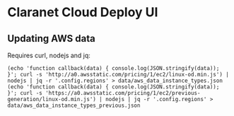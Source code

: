 # Claranet Cloud Deploy UI

## Updating AWS data
Requires curl, nodejs and jq:

    (echo 'function callback(data) { console.log(JSON.stringify(data)); }'; curl -s 'http://a0.awsstatic.com/pricing/1/ec2/linux-od.min.js') | nodejs | jq -r '.config.regions' > data/aws_data_instance_types.json
    (echo 'function callback(data) { console.log(JSON.stringify(data)); }'; curl -s 'https://a0.awsstatic.com/pricing/1/ec2/previous-generation/linux-od.min.js') | nodejs | jq -r '.config.regions' > data/aws_data_instance_types_previous.json
